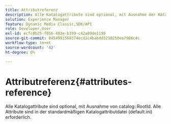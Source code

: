 ```yaml
---
title: Attributreferenz
description: Alle Katalogattribute sind optional, mit Ausnahme der Katalog-RootId. Alle Attribute sind in der standardmäßigen Katalogattributdatei (default.ini) erforderlich.
solution: Experience Manager
feature: Dynamic Media Classic,SDK/API
role: Developer,User
exl-id: ecfc0b25-f056-483e-b199-c42a89de1199
source-git-commit: 8454991568374ecd1c4babdd3210250ea7988c4c
workflow-type: tm+mt
source-wordcount: '42'
ht-degree: 0%

---
```


# Attributreferenz{#attributes-reference}

Alle Katalogattribute sind optional, mit Ausnahme von catalog::RootId. Alle Attribute sind in der standardmäßigen Katalogattributdatei (default.ini) erforderlich.
